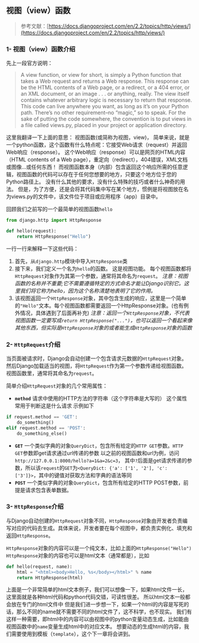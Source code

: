 ## 视图（view）函数
> 参考文献：[https://docs.djangoproject.com/en/2.2/topics/http/views/](https://docs.djangoproject.com/en/2.2/topics/http/views/)

### 1- 视图（view）函数介绍
先上一段官方说明：

> A view function, or view for short, is simply a Python function that takes a Web request and returns a Web response.
> This response can be the HTML contents of a Web page, or a redirect, or a 404 error, or an XML document, or an image . . . or anything, really.
> The view itself contains whatever arbitrary logic is necessary to return that response.
> This code can live anywhere you want, as long as it’s on your Python path.
> There’s no other requirement–no “magic,” so to speak.
> For the sake of putting the code somewhere, the convention is to put views in a file called views.py, placed in your project or application directory.

这里我翻译一下上面的意思：
视图函数(或简称为视图，view)， 简单来说，就是一个python函数，这个函数有什么特点呢：它接受Web请求（request）并返回Web响应（response）。
这个Web响应（response）可以是网页的HTML内容（HTML contents of a Web page），重定向（redirect），404错误，XML文档或图像...或任何东西！
而视图函数本身（内部）包含返回这个响应所需的任意逻辑，视图函数的代码可以存在于任何您想要的地方，只要这个地方位于您的Python路径上。
没有什么其他的要求，没有什么特殊的技巧或者什么神奇的用法。
但是，为了方便，还是会将其代码集中写在某个地方，惯例是将视图放在名为views.py的文件中，该文件位于项目或应用程序（app）目录中。

回顾我们之前写的一个最简单的视图函数`hello`
```python
from django.http import HttpResponse

def hello(request):
    return HttpResponse("Hello")
```
一行一行来解释一下这些代码：
1. 首先，从`django.http`模块中导入`HttpResponse`类
2. 接下来，我们定义一个名为`hello`的函数。 这是视图功能。 每个视图函数都将`HttpRequest`对象作为其第一个参数，通常将其命名为`request`。
*注意：视图函数的名称并不重要;它不需要遵循特定的方式命名才能让Django识别它。这里我们将它称为hello，因为这个名称清楚地表明了它的作用。*
3. 该视图返回一个`HttpResponse`对象，其中包含生成的响应，这里是一个简单的`"Hello"`文本。每个视图函数都需要返回一个HttpResponse对象。(也有例外情况，具体遇到了后面再补充)
*注意：返回一个`HttpResponse`对象，不代表视图函数一定要写成`return HttpResponse("...")`，也可以返回一个看起来像其他东西，但实际是`HttpResponse`对象的或者能生成`HttpResponse`对象的函数*
### 2- `HttpRequest`介绍
当页面被请求时，Django会自动创建一个包含请求元数据的`HttpRequest`对象。
然后Django加载适当的视图，将`HttpRequest`作为第一个参数传递给视图函数。
视图函数里，通常将其命名为`request`。

简单介绍`HttpRequest`对象的几个常用属性：
- **`method`**
请求中使用的HTTP方法的字符串（这个字符串是大写的）
这个属性常用于判断这是什么请求
示例如下
```python
if request.method == 'GET':
    do_something()
elif request.method == 'POST':
    do_something_else()
```
 - **`GET`**
  一个类似字典的对象`QueryDict`，包含所有给定的`HTTP GET`参数。`HTTP GET`参数即get请求通过url传递的参数
  以之前的视图函数和url为例，访问`http://127.0.0.1:8000/hello?a=1&a=2&c=3`， 其中`?`后面是get请求传递的参数，所以该`request`的`GET`为`<QueryDict: {'a': ['1', '2'], 'c': ['3']}>`，其中的键值对获取方法和字典的语法等同
 - **`POST`**
一个类似字典的对象`QueryDict`，包含所有给定的HTTP POST参数，前提是请求包含表单数据。

### 3- `HttpResponse`介绍
与Django自动创建的`HttpRequest`对象不同，`HttpResponse`对象由开发者负责编写对应的代码去生成。具体来说，开发者要在每个视图中，都负责实例化、填充和返回`HttpResponse`。

`HttpResponse`对象的内容可以是一个纯文本，比如上面的`HttpResponse("Hello")`
`HttpResponse`对象的内容也可以是html文本（通常都是），比如
```python
def hello(request, name):
    html = "<html><body>Hello, %s</body></html>" % name
    return HttpResponse(html)
```
上面是一个非常简单的html文本例子，我们可以想像一下，如果html文件一长，这里面就是各种html代码和python代码交错，可读性很差。
所以html文本一般都会放在专门的html文件中
但是我们进一步想一下，如果一个html的内容是写死的话，那么不同的name就不需要不同的html文件了，这不科学，也不现实。
我们有这样一种需要，即html中的内容可以由视图中的python变量动态生成，比如能由视图函数中的`name`变量生成html中的对应文本。
想要动态的生成html的内容，我们需要使用到模板（`template`），这个下一章将会讲到。

